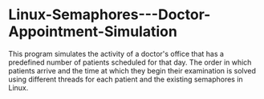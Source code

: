 # Linux-Semaphores---Doctor-Appointment-Simulation
 This program simulates the activity of a doctor's office that has a predefined number of patients scheduled for that day. The order in which patients arrive and the time at which they begin their examination is solved using different threads for each patient and the existing semaphores in Linux. 
